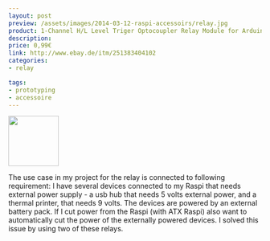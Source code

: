 ```yaml
---
layout: post
preview: /assets/images/2014-03-12-raspi-accessoirs/relay.jpg
product: 1-Channel H/L Level Triger Optocoupler Relay Module for Arduino 5V
description:
price: 0,99€
link: http://www.ebay.de/itm/251383404102
categories:
- relay

tags:
- prototyping
- accessoire
---
```


<img src="{{page.preview}}" style="width:100px"/>

The use case in my project for the relay is connected to following requirement: I have several devices connected to
my Raspi that needs external power supply - a usb hub that needs 5 volts external power, and a thermal printer,
that needs 9 volts. The devices are powered by an external battery pack. If I cut power from the Raspi (with ATX Raspi)
also want to automatically cut the power of the externally powered devices. I solved this issue by using two of these relays.